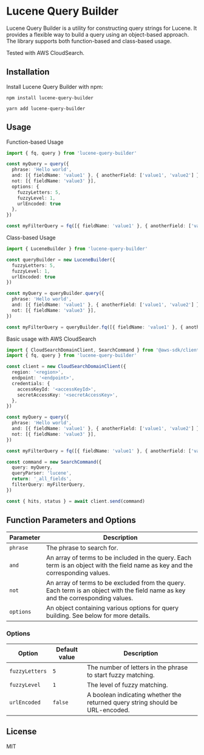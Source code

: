# Lucene Query Builder

Lucene Query Builder is a utility for constructing query strings for Lucene. It provides a flexible way to build a query using an object-based approach. The library supports both function-based and class-based usage.

Tested with AWS CloudSearch.

## Installation

Install Lucene Query Builder with npm:

```shell
npm install lucene-query-builder
```

```shell
yarn add lucene-query-builder
```

## Usage

Function-based Usage

```typescript
import { fq, query } from 'lucene-query-builder'

const myQuery = query({
  phrase: 'Hello world',
  and: [{ fieldName: 'value1' }, { anotherField: ['value1', 'value2'] }],
  not: [{ fieldName: 'value3' }],
  options: {
    fuzzyLetters: 5,
    fuzzyLevel: 1,
    urlEncoded: true
  },
})

const myFilterQuery = fq([{ fieldName: 'value1' }, { anotherField: ['value1', 'value2'] }])
```

Class-based Usage

```typescript
import { LuceneBuilder } from 'lucene-query-builder'

const queryBuilder = new LuceneBuilder({ 
  fuzzyLetters: 5, 
  fuzzyLevel: 1, 
  urlEncoded: true 
})

const myQuery = queryBuilder.query({
  phrase: 'Hello world',
  and: [{ fieldName: 'value1' }, { anotherField: ['value1', 'value2'] }],
  not: [{ fieldName: 'value3' }],
})

const myFilterQuery = queryBuilder.fq([{ fieldName: 'value1' }, { anotherField: ['value1', 'value2'] }])
```

Basic usage with AWS CloudSearch

```typescript
import { CloudSearchDomainClient, SearchCommand } from '@aws-sdk/client-cloudsearch-domain'
import { fq, query } from 'lucene-query-builder'

const client = new CloudSearchDomainClient({
  region: '<region>',
  endpoint: '<endpoint>',
  credentials: {
    accessKeyId: '<accessKeyId>',
    secretAccessKey: '<secretAccessKey>',
  },
})

const myQuery = query({
  phrase: 'Hello world',
  and: [{ fieldName: 'value1' }, { anotherField: ['value1', 'value2'] }],
  not: [{ fieldName: 'value3' }],
})

const myFilterQuery = fq([{ fieldName: 'value1' }, { anotherField: ['value1', 'value2'] }])

const command = new SearchCommand({
  query: myQuery,
  queryParser: 'lucene',
  return: '_all_fields',
  filterQuery: myFilterQuery,
})

const { hits, status } = await client.send(command)
```

## Function Parameters and Options

| Parameter    | Description                                                                                   | 
|--------------|-----------------------------------------------------------------------------------------------|
| `phrase`     | The phrase to search for.                                                                     |
| `and`        | An array of terms to be included in the query. Each term is an object with the field name as key and the corresponding values. |
| `not`        | An array of terms to be excluded from the query. Each term is an object with the field name as key and the corresponding values. |
| `options`    | An object containing various options for query building. See below for more details.          |

### Options

| Option        | Default value | Description                                                                   |
|---------------|---------------|-------------------------------------------------------------------------------|
| `fuzzyLetters`| `5`           | The number of letters in the phrase to start fuzzy matching.                  |
| `fuzzyLevel`  | `1`           | The level of fuzzy matching.                                                  |
| `urlEncoded`  | `false`       | A boolean indicating whether the returned query string should be URL-encoded. |

## License
MIT